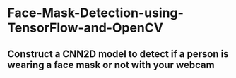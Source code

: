 # Face-Mask-Detection-using-TensorFlow-and-OpenCV

## Construct a CNN2D model to detect if a person is wearing a face mask or not with your webcam


